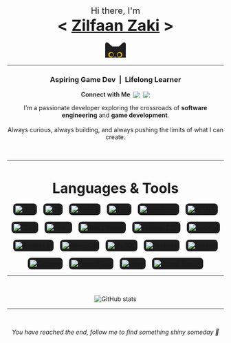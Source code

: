<!-- Hero -->
<p align="center">
  <span style="font-size: 20px;">Hi there, I'm</span><br>
  <span style="font-size: 36px; font-weight: bold;">
    &lt; <a href="https://www.blackcater.win/" target="_blank">Zilfaan Zaki</a> &gt;
  </span><br><br>
  <img src="images/cat.gif" height="36" />
</p>

---

<!-- Intro -->
<h3 align="center">Aspiring Game Dev &nbsp;|&nbsp; Lifelong Learner</h3>
<p style="display: flex; justify-content: center; align-items: center; gap: 0.5em; font-size: 1.rem;
font-weight:600;">
  Connect with Me
  <a href="https://linkedin.com/in/zilfaan sulfikhan" target="_blank" style="display: flex; align-items: center;">
    <img src="https://skillicons.dev/icons?i=linkedin" style="height: 1em; width: auto;"/>
  </a>
  <a href="https://instagram.com/zilfaan" target="_blank" style="display: flex; align-items: center;">
    <img src="https://skillicons.dev/icons?i=instagram" style="height: 1em; width: auto;"/>
  </a>
</p>

<p align="center">
  I’m a passionate developer exploring the crossroads of <b>software engineering</b> and <b>game development</b>.<br><br>
  Always curious, always building, and always pushing the limits of what I can create.
</p>
<br>

---

<!-- Tech Stack -->
<h3 align="center" style="font-size: 2rem; margin-bottom: 1rem;"> Languages & Tools</h3>
<div style="display: flex; flex-wrap: wrap; justify-content: center; gap: 15px; align-items: center;">

  <!-- Languages -->
  <a href="https://www.w3schools.com/cpp/" target="_blank" rel="noreferrer" class="tech-icon">
    <img src="https://cdn.jsdelivr.net/gh/devicons/devicon/icons/cplusplus/cplusplus-original.svg" alt="C++"/>
  </a>
  <a href="https://www.w3schools.com/cs/" target="_blank" rel="noreferrer" class="tech-icon">
    <img src="https://cdn.jsdelivr.net/gh/devicons/devicon/icons/csharp/csharp-original.svg" alt="C#"/>
  </a>
  <a href="https://www.python.org" target="_blank" rel="noreferrer" class="tech-icon">
    <img src="https://cdn.jsdelivr.net/gh/devicons/devicon/icons/python/python-original.svg" alt="Python"/>
  </a>
  <a href="https://www.java.com" target="_blank" rel="noreferrer" class="tech-icon">
    <img src="https://cdn.jsdelivr.net/gh/devicons/devicon/icons/java/java-original.svg" alt="Java"/>
  </a>
  <a href="https://developer.mozilla.org/en-US/docs/Web/JavaScript" target="_blank" rel="noreferrer" class="tech-icon">
    <img src="https://cdn.jsdelivr.net/gh/devicons/devicon/icons/javascript/javascript-original.svg" alt="JavaScript"/>
  </a>

  <!-- Frontend -->
  <a href="https://www.w3.org/html/" target="_blank" rel="noreferrer" class="tech-icon">
    <img src="https://cdn.jsdelivr.net/gh/devicons/devicon/icons/html5/html5-original.svg" alt="HTML5"/>
  </a>
  <a href="https://www.w3schools.com/css/" target="_blank" rel="noreferrer" class="tech-icon">
    <img src="https://cdn.jsdelivr.net/gh/devicons/devicon/icons/css3/css3-original.svg" alt="CSS3"/>
  </a>
  <a href="https://reactjs.org/" target="_blank" rel="noreferrer" class="tech-icon">
    <img src="https://cdn.jsdelivr.net/gh/devicons/devicon/icons/react/react-original.svg" alt="React"/>
  </a>
  <a href="https://reactnative.dev/" target="_blank" rel="noreferrer" class="tech-icon">
    <img src="https://cdn.jsdelivr.net/gh/devicons/devicon/icons/react/react-original.svg" alt="React Native"/>
  </a>
  <a href="https://tailwindcss.com/" target="_blank" rel="noreferrer" class="tech-icon">
    <img src="https://cdn.jsdelivr.net/gh/devicons/devicon/icons/tailwindcss/tailwindcss-original.svg" alt="Tailwind CSS"/>
  </a>

  <!-- Backend / Databases -->
  <a href="https://nodejs.org" target="_blank" rel="noreferrer" class="tech-icon">
    <img src="https://cdn.jsdelivr.net/gh/devicons/devicon/icons/nodejs/nodejs-original.svg" alt="Node.js"/>
  </a>
  <a href="https://expressjs.com" target="_blank" rel="noreferrer" class="tech-icon">
    <img src="https://files.svgcdn.io/skill-icons/expressjs-dark.png" alt="Express.js"/>
  </a>
  <a href="https://www.mongodb.com/" target="_blank" rel="noreferrer" class="tech-icon">
    <img src="https://cdn.jsdelivr.net/gh/devicons/devicon/icons/mongodb/mongodb-original.svg" alt="MongoDB"/>
  </a>
  <a href="https://www.mysql.com/" target="_blank" rel="noreferrer" class="tech-icon">
    <img src="https://cdn.jsdelivr.net/gh/devicons/devicon/icons/mysql/mysql-original.svg" alt="MySQL"/>
  </a>
  <a href="https://firebase.google.com/" target="_blank" rel="noreferrer" class="tech-icon">
    <img src="https://cdn.jsdelivr.net/gh/devicons/devicon/icons/firebase/firebase-plain.svg" alt="Firebase"/>
  </a>

  <!-- Tools -->
  <a href="https://www.docker.com/" target="_blank" rel="noreferrer" class="tech-icon">
    <img src="https://cdn.jsdelivr.net/gh/devicons/devicon/icons/docker/docker-original.svg" alt="Docker"/>
  </a>
  <a href="https://www.electronjs.org" target="_blank" rel="noreferrer" class="tech-icon">
    <img src="https://cdn.jsdelivr.net/gh/devicons/devicon/icons/electron/electron-original.svg" alt="Electron"/>
  </a>
  <a href="https://www.tensorflow.org" target="_blank" rel="noreferrer" class="tech-icon">
    <img src="https://cdn.jsdelivr.net/gh/devicons/devicon/icons/tensorflow/tensorflow-original.svg" alt="TensorFlow"/>
  </a>

  <!-- Game Engines -->
  <a href="https://unity.com/" target="_blank" rel="noreferrer" class="tech-icon">
    <img src="https://cdn.jsdelivr.net/gh/devicons/devicon/icons/unity/unity-original.svg" alt="Unity"/>
  </a>
  <a href="https://unrealengine.com/" target="_blank" rel="noreferrer" class="tech-icon">
    <img src="https://raw.githubusercontent.com/kenangundogan/fontisto/036b7eca71aab1bef8e6a0518f7329f13ed62f6b/icons/svg/brand/unreal-engine.svg" alt="Unreal Engine"/>
  </a>
</div>

<style>
  .tech-icon {
    background: #1e1e1e;
    border-radius: 8px;
    padding: 5px;
    transition: transform 0.2s, box-shadow 0.2s;
  }
  .tech-icon img {
    width: 50px;
    height: 50px;
    object-fit: contain;
  }
  .tech-icon:hover {
    transform: scale(1.15);
    box-shadow: 0 4px 15px rgba(86, 86, 86, 0.4);
  }
</style>

---

<br>
<p align="center">
  <img src="https://github-readme-stats.vercel.app/api?username=zilfaan&show_icons=true&theme=tokyonight" alt="GitHub stats" />
</p>

---

<!-- Footer text -->
<br>
<p align="center">
  <i>
    You have reached the end, follow me to find something shiny someday 🍪
  </i>
</p>
